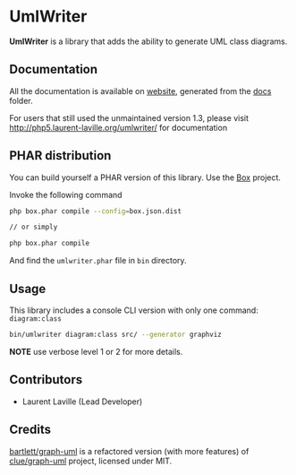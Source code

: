 <!-- markdownlint-disable MD013 -->
# UmlWriter


**UmlWriter** is a library that adds the ability to generate UML class diagrams.

## Documentation

All the documentation is available on [website](https://llaville.github.io/umlwriter/2.x),
generated from the [docs](https://github.com/llaville/umlwriter/tree/2.x/docs) folder.

For users that still used the unmaintained version 1.3, please visit <http://php5.laurent-laville.org/umlwriter/> for documentation

## PHAR distribution

You can build yourself a PHAR version of this library. Use the [Box](https://github.com/box-project/box) project.

Invoke the following command

```bash
php box.phar compile --config=box.json.dist

// or simply

php box.phar compile
```

And find the `umlwriter.phar` file in `bin` directory.

## Usage

This library includes a console CLI version with only one command: `diagram:class`

```bash
bin/umlwriter diagram:class src/ --generator graphviz
```

**NOTE** use verbose level 1 or 2 for more details.

## Contributors

* Laurent Laville (Lead Developer)

## Credits

[bartlett/graph-uml](https://github.com/llaville/graph-uml) is a refactored version (with more features) of [clue/graph-uml](https://github.com/clue/graph-uml) project, licensed under MIT.
